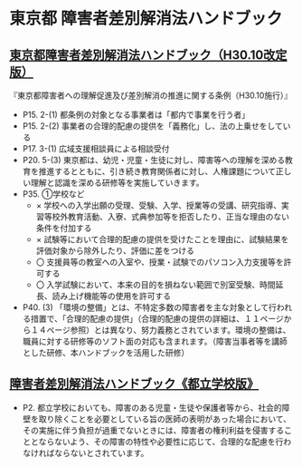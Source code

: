 # 東京都 障害者差別解消法ハンドブック

## [東京都障害者差別解消法ハンドブック（H30.10改定版）](https://www.fukushihoken.metro.tokyo.lg.jp/shougai/shougai_shisaku/sabetsukaisho_yougo/sabekaikeihatsu.files/handbook_code.pdf)

『東京都障害者への理解促進及び差別解消の推進に関する条例（H30.10施行）』
- P15. 2-(1) 都条例の対象となる事業者は「都内で事業を行う者」
- P15. 2-(2) 事業者の合理的配慮の提供を「義務化」し、法の上乗せをしている
- P17. 3-(1) 広域支援相談員による相談受付
- P20. 5-(3) 東京都は、幼児・児童・生徒に対し、障害等への理解を深める教育を推進するとともに、引き続き教育関係者に対し、人権課題について正しい理解と認識を深める研修等を実施していきます。
- P35. ①学校など
    - × 学校への入学出願の受理、受験、入学、授業等の受講、研究指導、実習等校外教育活動、入寮、式典参加等を拒否したり、正当な理由のない条件を付加する
    - × 試験等において合理的配慮の提供を受けたことを理由に、試験結果を評価対象から除外したり、評価に差をつける
    - 〇 支援員等の教室への入室や、授業・試験でのパソコン入力支援等を許可する
    - 〇 入学試験において、本来の目的を損ねない範囲で別室受験、時間延長、読み上げ機能等の使用を許可する
- P40. (3) 「環境の整備」とは、不特定多数の障害者を主な対象として行われる措置で、「合理的配慮の提供」（合理的配慮の提供の詳細は、１１ページから１４ページ参照）とは異なり、努力義務とされています。環境の整備は、職員に対する研修等のソフト面の対応も含まれます。（障害当事者等を講師とした研修、本ハンドブックを活用した研修）


## [障害者差別解消法ハンドブック《都立学校版》](https://www.kyoiku.metro.tokyo.lg.jp/consulting/window/files/handbook/handbook1.pdf)
- P2. 都立学校においても、障害のある児童・生徒や保護者等から、社会的障壁を取り除くことを必要としている旨の医師の表明があった場合において、その実施に伴う負担が過重でないときには、障害者の権利利益を侵害することとならないよう、その障害の特性や必要性に応じて、合理的な配慮を行わなければならないとされています。